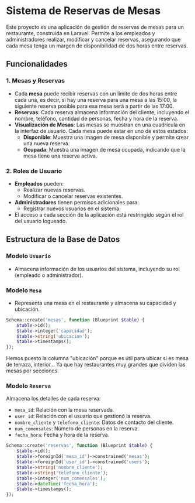 # Sistema de Reservas de Mesas

Este proyecto es una aplicación de gestión de reservas de mesas para un restaurante, construida en Laravel. Permite a los empleados y administradores realizar, modificar y cancelar reservas, asegurando que cada mesa tenga un margen de disponibilidad de dos horas entre reservas.

## Funcionalidades

### 1. Mesas y Reservas
- Cada **mesa** puede recibir reservas con un límite de dos horas entre cada una, es decir, si hay una reserva para una mesa a las 15:00, la siguiente reserva posible para esa mesa será a partir de las 17:00.
- **Reservas**: Cada reserva almacena información del cliente, incluyendo el nombre, teléfono, cantidad de personas, fecha y hora de la reserva.
- **Visualización de Mesas**: Las mesas se muestran en una cuadrícula en la interfaz de usuario. Cada mesa puede estar en uno de estos estados:
  - **Disponible**: Muestra una imagen de mesa disponible y permite crear una nueva reserva.
  - **Ocupada**: Muestra una imagen de mesa ocupada, indicando que la mesa tiene una reserva activa.
  
### 2. Roles de Usuario
- **Empleados** pueden:
  - Realizar nuevas reservas.
  - Modificar o cancelar reservas existentes.
- **Administradores** tienen permisos adicionales para:
  - Registrar nuevos usuarios en el sistema.
- El acceso a cada sección de la aplicación está restringido según el rol del usuario logueado.

## Estructura de la Base de Datos

### Modelo `Usuario`
- Almacena información de los usuarios del sistema, incluyendo su rol (empleado o administrador).

### Modelo `Mesa`
- Representa una mesa en el restaurante y almacena su capacidad y ubicación.

```php
Schema::create('mesas', function (Blueprint $table) {
    $table->id();
    $table->integer('capacidad');
    $table->string('ubicacion');
    $table->timestamps();
});
```

Hemos puesto la columna "ubicación" porque es útil para ubicar si es mesa de terraza, interior... Ya que hay restaurantes muy grandes que dividen las mesas por secciones.

### Modelo `Reserva`

Almacena los detalles de cada reserva:

- `mesa_id`: Relación con la mesa reservada.
- `user_id`: Relación con el usuario que gestionó la reserva.
- `nombre_cliente` y `telefono_cliente`: Datos de contacto del cliente.
- `num_comensales`: Número de personas en la reserva.
- `fecha_hora`: Fecha y hora de la reserva.

```php
Schema::create('reservas', function (Blueprint $table) {
    $table->id();
    $table->foreignId('mesa_id')->constrained('mesas');
    $table->foreignId('user_id')->constrained('users');
    $table->string('nombre_cliente');
    $table->string('telefono_cliente');
    $table->integer('num_comensales');
    $table->dateTime('fecha_hora');
    $table->timestamps();
});